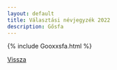 ```yaml
---
layout: default
title: Választási névjegyzék 2022
description: Gősfa
---
```


{% include Gooxxsfa.html %}

[Vissza](./)